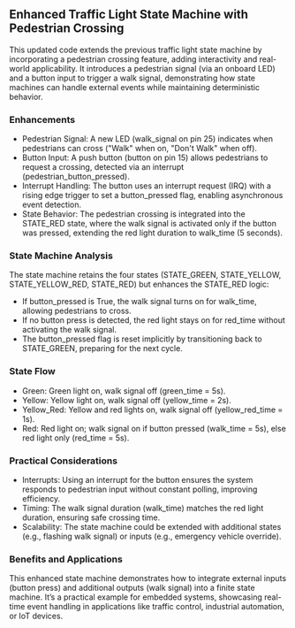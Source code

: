 
## Enhanced Traffic Light State Machine with Pedestrian Crossing

This updated code extends the previous traffic light state machine by incorporating
a pedestrian crossing feature, adding interactivity and real-world applicability.
It introduces a pedestrian signal (via an onboard LED) and a button input to trigger
a walk signal, demonstrating how state machines can handle external events while
maintaining deterministic behavior.


### Enhancements

- Pedestrian Signal: A new LED (walk_signal on pin 25) indicates when pedestrians can
  cross ("Walk" when on, "Don't Walk" when off).
- Button Input: A push button (button on pin 15) allows pedestrians to request a crossing,
  detected via an interrupt (pedestrian_button_pressed).
- Interrupt Handling: The button uses an interrupt request (IRQ) with a rising edge trigger
  to set a button_pressed flag, enabling asynchronous event detection.
- State Behavior: The pedestrian crossing is integrated into the STATE_RED state, where
  the walk signal is activated only if the button was pressed, extending the red light
  duration to walk_time (5 seconds).

### State Machine Analysis
The state machine retains the four states (STATE_GREEN, STATE_YELLOW, STATE_YELLOW_RED, STATE_RED)
but enhances the STATE_RED logic:

- If button_pressed is True, the walk signal turns on for walk_time, allowing pedestrians to cross.
- If no button press is detected, the red light stays on for red_time without activating the walk signal.
- The button_pressed flag is reset implicitly by transitioning back to STATE_GREEN, preparing for the next cycle.


### State Flow

- Green: Green light on, walk signal off (green_time = 5s).
- Yellow: Yellow light on, walk signal off (yellow_time = 2s).
- Yellow_Red: Yellow and red lights on, walk signal off (yellow_red_time = 1s).
- Red: Red light on; walk signal on if button pressed (walk_time = 5s),
  else red light only (red_time = 5s).

### Practical Considerations

* Interrupts: Using an interrupt for the button ensures the system responds to pedestrian
  input without constant polling, improving efficiency.
* Timing: The walk signal duration (walk_time) matches the red light duration, ensuring
  safe crossing time.
* Scalability: The state machine could be extended with additional states (e.g., flashing
  walk signal) or inputs (e.g., emergency vehicle override).

### Benefits and Applications

This enhanced state machine demonstrates how to integrate external inputs (button press)
and additional outputs (walk signal) into a finite state machine. It’s a practical example
for embedded systems, showcasing real-time event handling in applications like traffic
control, industrial automation, or IoT devices.

